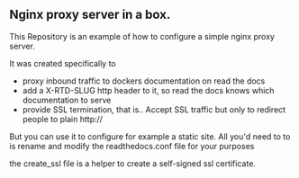 ## Nginx proxy server in a box.

This Repository is an example of how to configure a simple nginx proxy server.

It was created specifically to 

* proxy inbound traffic to dockers documentation on read the docs
* add a X-RTD-SLUG http header to it, so read the docs knows which documentation to serve
* provide SSL termination, that is.. Accept SSL traffic but only to redirect people to plain http://

But you can use it to configure for example a static site. 
All you'd need to to is rename and modify the readthedocs.conf file for your purposes

the create_ssl file is a helper to create a self-signed ssl certificate.

